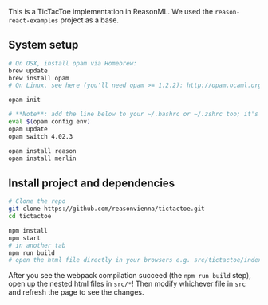 This is a TicTacToe implementation in ReasonML.
We used the `reason-react-examples` project as a base.

## System setup

```sh
# On OSX, install opam via Homebrew:
brew update
brew install opam
# On Linux, see here (you'll need opam >= 1.2.2): http://opam.ocaml.org/doc/Install.html

opam init

# **Note**: add the line below to your ~/.bashrc or ~/.zshrc too; it's needed at every shell startup
eval $(opam config env)
opam update
opam switch 4.02.3

opam install reason
opam install merlin
```

## Install project and dependencies

```sh
# Clone the repo
git clone https://github.com/reasonvienna/tictactoe.git
cd tictactoe 

npm install
npm start
# in another tab
npm run build
# open the html file directly in your browsers e.g. src/tictactoe/index.html
```

After you see the webpack compilation succeed (the `npm run build` step), open up the nested html files in `src/*`! Then modify whichever file in `src` and refresh the page to see the changes.
